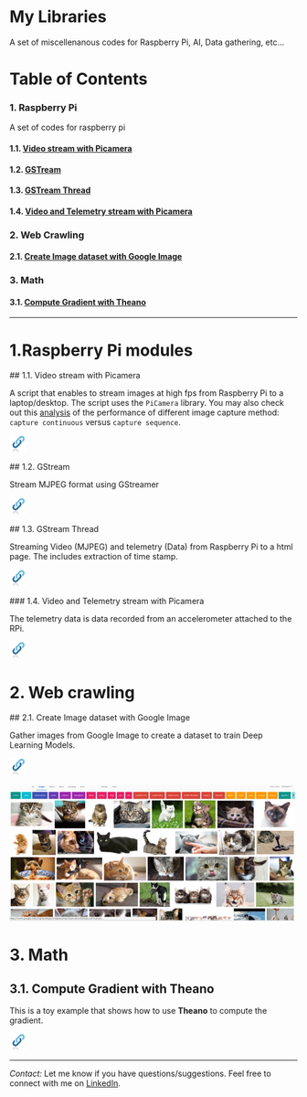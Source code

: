 # My Libraries

A set of miscellenanous codes for Raspberry Pi, AI, Data gathering, etc...


# Table of Contents

### 1. Raspberry Pi

A set of codes for raspberry pi

#### 1.1. [Video stream with Picamera](#1.1.-Video-stream-with-Picamera)

#### 1.2. [GSTream](#1.2.-GStream) 

#### 1.3. [GSTream Thread](#1.3.-GStream-Thread)

#### 1.4. [Video and Telemetry stream with Picamera](#1.4.-Video-and-Telemetry-stream-with-Picamera)


### 2. Web Crawling

#### 2.1. [Create Image dataset with Google Image](#2.1.-Create-Image-dataset-with-Google-Image)


### 3. Math

#### 3.1. [Compute Gradient with Theano](#3.1.-Compute-Gradient-with-Theano)
--------------

# 1.Raspberry Pi modules

<a name="1.1.-Video-stream-with-Picamera"/>
## 1.1. Video stream with Picamera

A script that enables to stream images at high fps from  Raspberry Pi to a laptop/desktop.
The script uses the `PiCamera` library. You may also check out this [analysis](https://github.com/jmlb/my_libraries/blob/master/vidstream_picamera/Experiments/Plots.ipynb) of the performance of different image capture method: `capture continuous` versus `capture sequence`. 

<a href="https://github.com/jmlb/my_libraries/tree/master/vidstream_picamera"><img src="readme_imgs/links.jpg" width="30px" alt="https://github.com/jmlb/my_libraries/tree/master/vidstream_picamera"></a>

<a name="1.2.-GStream"/>
## 1.2. GStream

Stream MJPEG format using GStreamer

<a href="https://github.com/jmlb/my_libraries/tree/master/gstream"><img src="readme_imgs/links.jpg" width="30px" alt="https://github.com/jmlb/my_libraries/tree/master/gstream"></a>

<a name="1.3.-GStream-Thread"/>
## 1.3. GStream Thread

Streaming Video (MJPEG) and telemetry (Data) from Raspberry Pi to a html page. 
The includes extraction of time stamp.

<a href="https://github.com/jmlb/my_libraries/tree/master/gstream_thread"><img src="readme_imgs/links.jpg" width="30px" alt="https://github.com/jmlb/my_libraries/tree/master/gstream_thread"></a>

<a name="1.4.-Video-and-Telemetry-stream-with-Picamera"/>
### 1.4. Video and Telemetry stream with Picamera

The telemetry data is data recorded from an accelerometer attached to the RPi.

<a href="https://github.com/jmlb/my_libraries/tree/master/gstream_thread_vid_acc"><img src="readme_imgs/links.jpg" width="30px" alt="https://github.com/jmlb/my_libraries/tree/master/gstream_thread_vid_acc"></a>


# 2. Web crawling

<a name="2.1.-Create-Image-dataset-with-Google-Image"/>
## 2.1. Create Image dataset with Google Image

Gather images from Google Image to create a dataset to train Deep Learning Models.

<a href="https://github.com/jmlb/my_libraries/tree/master/google_image_download"><img src="readme_imgs/links.jpg" width="30px" alt="https://github.com/jmlb/my_libraries/tree/master/google_image_download"></a>

<img src="readme_imgs/google_img_scrap.png" width="500px">


# 3. Math

<a name="3.1.-Compute-Gradient-with-Theano"/>

## 3.1. Compute Gradient with Theano

This is a toy example that shows how to use **Theano** to compute the gradient.

<a href="https://github.com/jmlb/my_libraries/tree/master/Theano_Gradient/gradient_calculation.ipynb"><img src="readme_imgs/links.jpg" width="30px" alt="https://github.com/jmlb/my_libraries/tree/master/Theano_Gradient/gradient_calculation.ipynb"></a>


---

*Contact:*
Let me know if you have questions/suggestions. Feel free to connect with me on [LinkedIn](https://www.linkedin.com/in/jmlbeaujour/).